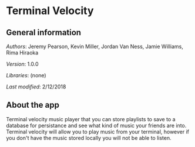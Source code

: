 # Terminal Velocity

## General information
_Authors_: Jeremy Pearson, Kevin Miller, Jordan Van Ness, Jamie Williams, Rima Hiraoka

_Version_: 1.0.0

_Libraries_: (none)

_Last modified_: 2/12/2018

## About the app

Terminal velocity music player that you can store playlists to save to a database for persistance and see what kind of music your friends are into. Terminal velocity will allow you to play music from your terminal, however if you don't have the music stored locally you will not be able to listen. 

